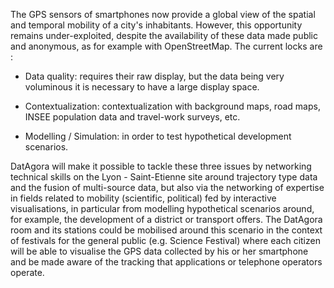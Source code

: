 The GPS sensors of smartphones now provide a global view of the spatial and temporal mobility of a city's inhabitants. However, this opportunity remains under-exploited, despite the availability of these data made public and anonymous, as for example with OpenStreetMap. The current locks are :

* Data quality: requires their raw display, but the data being very voluminous it is necessary to have a large display space.

* Contextualization: contextualization with background maps, road maps, INSEE population data and travel-work surveys, etc.

* Modelling / Simulation: in order to test hypothetical development scenarios.

DatAgora will make it possible to tackle these three issues by networking technical skills on the Lyon - Saint-Etienne site around trajectory type data and the fusion of multi-source data, but also via the networking of expertise in fields related to mobility (scientific, political) fed by interactive visualisations, in particular from modelling hypothetical scenarios around, for example, the development of a district or transport offers.
The DatAgora room and its stations could be mobilised around this scenario in the context of festivals for the general public (e.g. Science Festival) where each citizen will be able to visualise the GPS data collected by his or her smartphone and be made aware of the tracking that applications or telephone operators operate.
